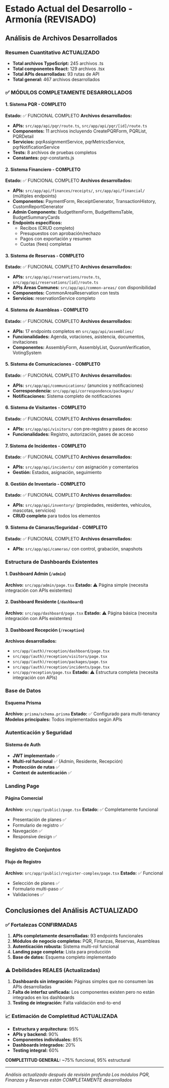 # Estado Actual del Desarrollo - Armonía (REVISADO)

## Análisis de Archivos Desarrollados

### Resumen Cuantitativo ACTUALIZADO
- **Total archivos TypeScript:** 245 archivos .ts
- **Total componentes React:** 129 archivos .tsx
- **Total APIs desarrolladas:** 93 rutas de API
- **Total general:** 467 archivos desarrollados

### ✅ MÓDULOS COMPLETAMENTE DESARROLLADOS

#### 1. Sistema PQR - COMPLETO
**Estado:** ✅ FUNCIONAL COMPLETO
**Archivos desarrollados:**
- **APIs:** `src/app/api/pqr/route.ts`, `src/app/api/pqr/[id]/route.ts`
- **Componentes:** 11 archivos incluyendo CreatePQRForm, PQRList, PQRDetail
- **Servicios:** pqrAssignmentService, pqrMetricsService, pqrNotificationService
- **Tests:** 8 archivos de pruebas completos
- **Constantes:** pqr-constants.js

#### 2. Sistema Financiero - COMPLETO
**Estado:** ✅ FUNCIONAL COMPLETO
**Archivos desarrollados:**
- **APIs:** `src/app/api/finances/receipts/`, `src/app/api/financial/` (múltiples endpoints)
- **Componentes:** PaymentForm, ReceiptGenerator, TransactionHistory, CustomReportGenerator
- **Admin Components:** BudgetItemForm, BudgetItemsTable, BudgetSummaryCards
- **Endpoints específicos:** 
  - Recibos (CRUD completo)
  - Presupuestos con aprobación/rechazo
  - Pagos con exportación y resumen
  - Cuotas (fees) completas

#### 3. Sistema de Reservas - COMPLETO
**Estado:** ✅ FUNCIONAL COMPLETO
**Archivos desarrollados:**
- **APIs:** `src/app/api/reservations/route.ts`, `src/app/api/reservations/[id]/route.ts`
- **APIs Áreas Comunes:** `src/app/api/common-areas/` con disponibilidad
- **Componentes:** CommonAreaReservation con tests
- **Servicios:** reservationService completo

#### 4. Sistema de Asambleas - COMPLETO
**Estado:** ✅ FUNCIONAL COMPLETO
**Archivos desarrollados:**
- **APIs:** 17 endpoints completos en `src/app/api/assemblies/`
- **Funcionalidades:** Agenda, votaciones, asistencia, documentos, invitaciones
- **Componentes:** AssemblyForm, AssemblyList, QuorumVerification, VotingSystem

#### 5. Sistema de Comunicaciones - COMPLETO
**Estado:** ✅ FUNCIONAL COMPLETO
**Archivos desarrollados:**
- **APIs:** `src/app/api/communications/` (anuncios y notificaciones)
- **Correspondencia:** `src/app/api/correspondence/packages/`
- **Notificaciones:** Sistema completo de notificaciones

#### 6. Sistema de Visitantes - COMPLETO
**Estado:** ✅ FUNCIONAL COMPLETO
**Archivos desarrollados:**
- **APIs:** `src/app/api/visitors/` con pre-registro y pases de acceso
- **Funcionalidades:** Registro, autorización, pases de acceso

#### 7. Sistema de Incidentes - COMPLETO
**Estado:** ✅ FUNCIONAL COMPLETO
**Archivos desarrollados:**
- **APIs:** `src/app/api/incidents/` con asignación y comentarios
- **Gestión:** Estados, asignación, seguimiento

#### 8. Gestión de Inventario - COMPLETO
**Estado:** ✅ FUNCIONAL COMPLETO
**Archivos desarrollados:**
- **APIs:** `src/app/api/inventory/` (propiedades, residentes, vehículos, mascotas, servicios)
- **CRUD completo** para todos los elementos

#### 9. Sistema de Cámaras/Seguridad - COMPLETO
**Estado:** ✅ FUNCIONAL COMPLETO
**Archivos desarrollados:**
- **APIs:** `src/app/api/cameras/` con control, grabación, snapshots

### Estructura de Dashboards Existentes

#### 1. Dashboard Admin (`/admin`)
**Archivo:** `src/app/admin/page.tsx`
**Estado:** ⚠️ Página simple (necesita integración con APIs existentes)

#### 2. Dashboard Residente (`/dashboard`)
**Archivo:** `src/app/dashboard/page.tsx`
**Estado:** ⚠️ Página básica (necesita integración con APIs existentes)

#### 3. Dashboard Recepción (`/reception`)
**Archivos desarrollados:**
- `src/app/(auth)/reception/dashboard/page.tsx`
- `src/app/(auth)/reception/visitors/page.tsx`
- `src/app/(auth)/reception/packages/page.tsx`
- `src/app/(auth)/reception/incidents/page.tsx`
- `src/app/reception/page.tsx`
**Estado:** ⚠️ Estructura completa (necesita integración con APIs)

### Base de Datos

#### Esquema Prisma
**Archivo:** `prisma/schema.prisma`
**Estado:** ✅ Configurado para multi-tenancy
**Modelos principales:** Todos implementados según APIs

### Autenticación y Seguridad

#### Sistema de Auth
- **JWT implementado** ✅
- **Multi-rol funcional** ✅ (Admin, Residente, Recepción)
- **Protección de rutas** ✅
- **Context de autenticación** ✅

### Landing Page

#### Página Comercial
**Archivo:** `src/app/(public)/page.tsx`
**Estado:** ✅ Completamente funcional
- Presentación de planes ✅
- Formulario de registro ✅
- Navegación ✅
- Responsive design ✅

### Registro de Conjuntos

#### Flujo de Registro
**Archivo:** `src/app/(public)/register-complex/page.tsx`
**Estado:** ✅ Funcional
- Selección de planes ✅
- Formulario multi-paso ✅
- Validaciones ✅

## Conclusiones del Análisis ACTUALIZADO

### ✅ Fortalezas CONFIRMADAS
1. **APIs completamente desarrolladas:** 93 endpoints funcionales
2. **Módulos de negocio completos:** PQR, Finanzas, Reservas, Asambleas
3. **Autenticación robusta:** Sistema multi-rol funcional
4. **Landing page completa:** Lista para producción
5. **Base de datos:** Esquema completo implementado

### ⚠️ Debilidades REALES (Actualizadas)
1. **Dashboards sin integración:** Páginas simples que no consumen las APIs desarrolladas
2. **Falta de interfaz unificada:** Los componentes existen pero no están integrados en los dashboards
3. **Testing de integración:** Falta validación end-to-end

### 📈 Estimación de Completitud ACTUALIZADA
- **Estructura y arquitectura:** 95%
- **APIs y backend:** 90%
- **Componentes individuales:** 85%
- **Dashboards integrados:** 20%
- **Testing integral:** 60%

**COMPLETITUD GENERAL:** ~75% funcional, 95% estructural

---

*Análisis actualizado después de revisión profunda*
*Los módulos PQR, Finanzas y Reservas están COMPLETAMENTE desarrollados*

